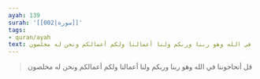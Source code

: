 ```yaml
---
ayah: 139
surah: '[[002|سورة]]'
tags:
- quran/ayah
text: قل أتحاجوننا في الله وهو ربنا وربكم ولنا أعمالنا ولكم أعمالكم ونحن له مخلصون
---
```

> قل أتحاجوننا في الله وهو ربنا وربكم ولنا أعمالنا ولكم أعمالكم ونحن له مخلصون
